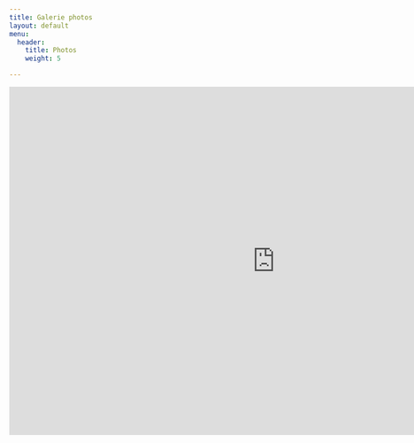 ```yaml
---
title: Galerie photos
layout: default
menu:
  header:
    title: Photos
    weight: 5

---
```

<iframe src="https://docs.google.com/presentation/d/e/2PACX-1vThDbMP90lk4c-S5WpZxhie2y5_i_IDCuj_Mh_rMn2M2fx7tgMNAAZC6u3Nwvy5gHeZA8AyQrLiSnvq/embed?start=true&amp;loop=true&amp;delayms=3000" frameborder="0" width="960" height="629" allowfullscreen="true" mozallowfullscreen="true" webkitallowfullscreen="true"></iframe>